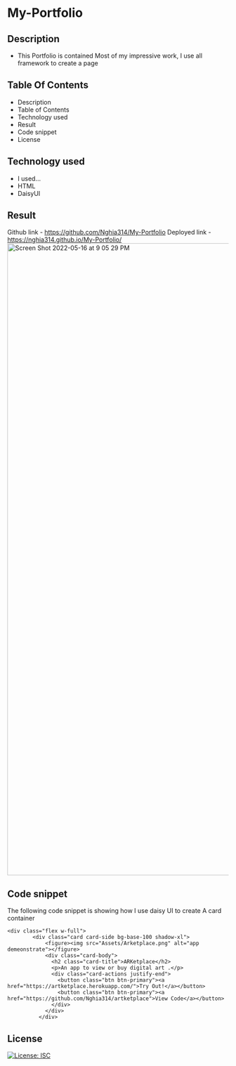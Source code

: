 # My-Portfolio
## Description
- This Portfolio is contained Most of my impressive work, I use all framework to create a page
## Table Of Contents
- Description
- Table of Contents
- Technology used
- Result
- Code snippet
- License
## Technology used
- I used...
 - HTML
 - DaisyUI
## Result
Github link - https://github.com/Nghia314/My-Portfolio
Deployed link - https://nghia314.github.io/My-Portfolio/
<img width="1440" alt="Screen Shot 2022-05-16 at 9 05 29 PM" src="https://user-images.githubusercontent.com/100381618/168726727-475f9c31-e9cc-4303-8273-e96209288394.png">

## Code snippet
The following code snippet is showing how I use daisy UI to create A card container
```
<div class="flex w-full">
        <div class="card card-side bg-base-100 shadow-xl">
            <figure><img src="Assets/Arketplace.png" alt="app demeonstrate"></figure>
            <div class="card-body">
              <h2 class="card-title">ARKetplace</h2>
              <p>An app to view or buy digital art .</p>
              <div class="card-actions justify-end">
                <button class="btn btn-primary"><a href="https://artketplace.herokuapp.com/">Try Out!</a></button>
                <button class="btn btn-primary"><a href="https://github.com/Nghia314/artketplace">View Code</a></button>
              </div>
            </div>
          </div>
```
## License
[![License: ISC](https://img.shields.io/badge/License-ISC-blue.svg)](https://opensource.org/licenses/ISC)
